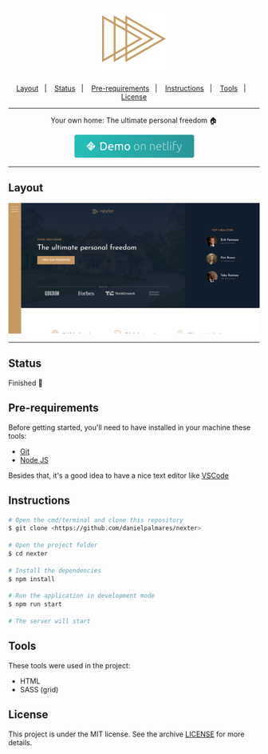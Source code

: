 <h1 align="center">
  <img alt="Nexter" title="Nexter" src="https://github.com/danielpalmares/nexter/blob/main/img/favicon.png" />
</h1>

<p align="center">
  <a href="#layout">Layout</a>&nbsp;&nbsp;&nbsp;|&nbsp;&nbsp;&nbsp;
  <a href="#status">Status</a>&nbsp;&nbsp;&nbsp;|&nbsp;&nbsp;&nbsp;
  <a href="#pre-requirements">Pre-requirements</a>&nbsp;&nbsp;&nbsp;|&nbsp;&nbsp;&nbsp;
  <a href="#instructions">Instructions</a>&nbsp;&nbsp;&nbsp;|&nbsp;&nbsp;&nbsp;
  <a href="#tools">Tools</a>&nbsp;&nbsp;&nbsp;|&nbsp;&nbsp;&nbsp;
  <a href="#license">License</a>
</p>

---

<p align="center">
  Your own home: The ultimate personal freedom 🏠
</p>

<p align="center">
  <a href="https://dann-nexter.netlify.app/" target="_blank">
    <img alt="Demo on Netlify" src="https://github.com/danielpalmares/omnifood/blob/master/.github/demo-on-netlify.png">
  </a>
</p>

---

## Layout 

![Layout](https://github.com/danielpalmares/nexter/blob/main/.github/nexter-layout.png)

---

## Status

Finished 🚀

## Pre-requirements

Before getting started, you'll need to have installed in your machine these tools: 

- [Git](https://git-scm.com) 
- [Node JS](https://nodejs.org/en/)

Besides that, it's a good idea to have a nice text editor like [VSCode](https://code.visualstudio.com/)

## Instructions

```bash
# Open the cmd/terminal and clone this repository
$ git clone <https://github.com/danielpalmares/nexter>

# Open the project folder 
$ cd nexter

# Install the dependencies
$ npm install

# Run the application in development mode
$ npm run start

# The server will start
```

## Tools

These tools were used in the project:

- HTML
- SASS (grid)

## License

This project is under the MIT license. See the archive [LICENSE](https://github.com/danielpalmares/nexter/blob/main/LICENSE) for more details.

